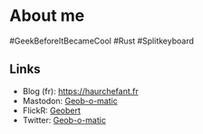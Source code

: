 # About me

#GeekBeforeItBecameCool #Rust #Splitkeyboard

## Links
- Blog (fr): https://haurchefant.fr
- Mastodon: <a rel="me" href="https://mamot.fr/@Geobomatic">Geob-o-matic</a>
- FlickR: [Geobert](https://www.flickr.com/photos/geobmcfly/)
- Twitter: [Geob-o-matic](https://twitter.com/geobomatic)

<!--
**Geobert/Geobert** is a ✨ _special_ ✨ repository because its `README.md` (this file) appears on your GitHub profile.

Here are some ideas to get you started:

- 🔭 I’m currently working on ...
- 🌱 I’m currently learning ...
- 👯 I’m looking to collaborate on ...
- 🤔 I’m looking for help with ...
- 💬 Ask me about ...
- 📫 How to reach me: ...
- 😄 Pronouns: ...
- ⚡ Fun fact: ...
-->

